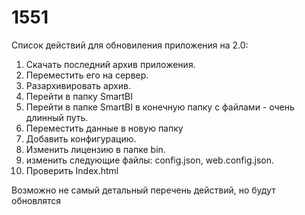 # 1551


Список действий для обновиления приложения на 2.0:
1. Скачать последний архив приложения.
2. Переместить его на  сервер.
3. Разархивировать архив.
4. Перейти в папку SmartBI
5. Перейти в папке SmartBI  в конечную папку с файлами - очень длинный путь.
6. Переместить данные в новую папку
7. Добавить конфигурацию.
8. Изменить лицензию в папке  bin.
9. изменить следующие файлы: config.json, web.config.json.
10. Проверить Index.html

Возможно не самый детальный перечень действий, но будут обновлятся
